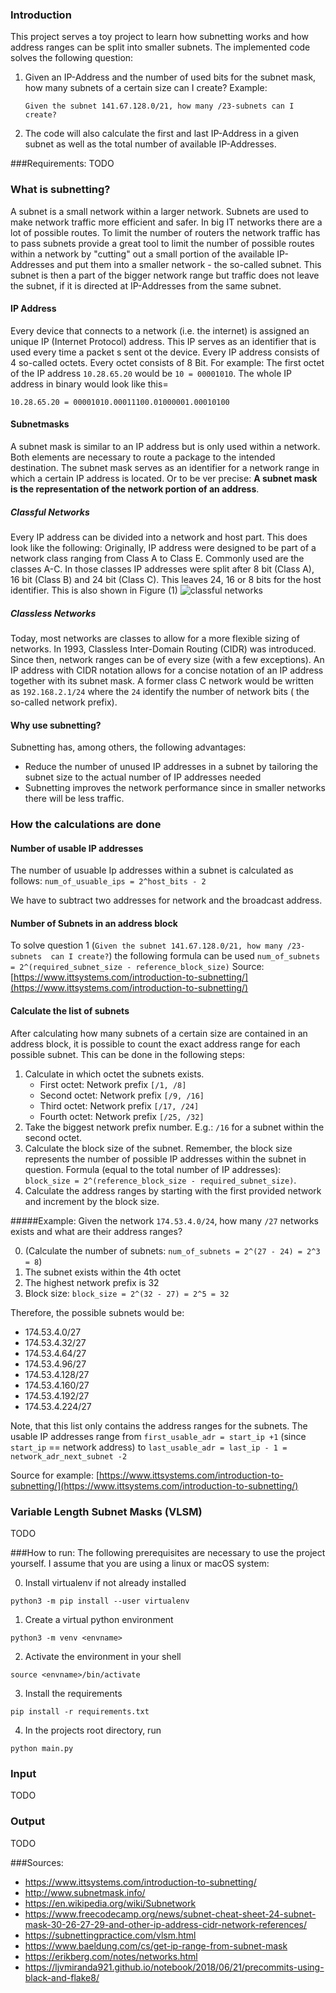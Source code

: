 ### Introduction
This project serves a toy project to learn how subnetting works and 
how address ranges can be split into smaller subnets. The implemented code 
solves the following question:
1. Given an IP-Address and the number of used bits for the subnet mask, how 
   many subnets of a certain size can I create? Example:
   ```
   Given the subnet 141.67.128.0/21, how many /23-subnets can I create? 
   ```
2. The code will also calculate the first and last IP-Address in a given 
   subnet as well as the total number of available IP-Addresses.

###Requirements:
TODO

### What is subnetting?
A subnet is a small network within a larger network. Subnets are used to 
make network traffic more efficient and safer. In big IT networks there are 
a lot of possible routes. To limit the number of routers the network 
traffic has to pass subnets provide a great tool to limit the number of 
possible routes within a network by "cutting" out a small portion of the 
available IP-Addresses and put them into a smaller network - the so-called 
subnet.
This subnet is then a part of the bigger network range but traffic does not 
leave the subnet, if it is directed at IP-Addresses from the same subnet.

#### IP Address
Every device that connects to a network (i.e. the internet) is assigned an 
unique IP (Internet Protocol) address. This IP serves as an identifier that 
is used every time a packet s sent ot the device. Every IP address consists 
of 4 so-called octets. Every octet consists of 8 Bit. For example: The first 
octet of the IP address  ``10.28.65.20`` would be `10 = 00001010`. 
The whole IP address in binary would look like this= 

``10.28.65.20 = 00001010.00011100.01000001.00010100``

#### Subnetmasks
A subnet mask is similar to an IP address but is only used within a network. 
Both elements are necessary to route a package to the intended destination. 
The subnet mask serves as an identifier for a network range in which a 
certain IP address is located. Or to be ver precise: **A subnet mask is the 
representation of the network portion of an address**.

##### Classful Networks
Every IP address can be divided into a network and host part. This does look 
like the following: Originally, IP address were designed to be part of a 
network class ranging from Class A to Class E. Commonly used are the classes 
A-C. In those classes IP addresses were split after 8 bit (Class A), 16 bit 
(Class B) and 24 bit (Class C). This leaves 24, 16 or 8 bits for the host 
identifier. This is also shown in Figure (1)
![classful networks](./images/IP-Class-Range.png "Figure 1")

##### Classless Networks
Today, most networks are classes to allow for a more flexible sizing of 
networks. In 1993, Classless Inter-Domain Routing (CIDR) was introduced. 
Since then, network ranges can be of every size (with a few exceptions). An 
IP address with CIDR notation allows for a concise notation of an IP address 
together with its subnet mask. A former class C network would be written as 
``192.168.2.1/24`` where the `24` identify the number of network bits ( the  
so-called network prefix).

#### Why use subnetting?
Subnetting has, among others, the following advantages:
* Reduce the number of unused IP addresses in a subnet  by tailoring the 
  subnet size to the actual number of IP addresses needed
* Subnetting improves the network performance since in smaller networks 
    there will be less traffic.
  

### How the calculations are done
#### Number of usable IP addresses
The number of usuable Ip addresses within a subnet is calculated as follows:
```num_of_usuable_ips = 2^host_bits - 2 ```

We have to subtract two addresses for network and the broadcast address.

#### Number of Subnets in an address block
To solve question 1 (`Given the subnet 141.67.128.0/21, how many /23-subnets 
can I create?`) the following formula can be used
`num_of_subnets = 2^(required_subnet_size - reference_block_size)`
Source: [https://www.ittsystems.com/introduction-to-subnetting/](https://www.ittsystems.com/introduction-to-subnetting/)

#### Calculate the list of subnets
After calculating how many subnets of a certain size are contained in an 
address block, it is possible to count the exact address range for each 
possible subnet. This can be done in the following steps:
1. Calculate in which octet the subnets exists. 
    * First octet: Network prefix `[/1, /8]`
    * Second octet: Network prefix `[/9, /16]`
    * Third octet: Network prefix `[/17, /24]`
    * Fourth octet: Network prefix `[/25, /32]` 
2. Take the biggest network prefix number. E.g.: `/16` for a subnet within 
   the second octet.
3. Calculate the block size of the subnet. Remember, the block size 
   represents the number of possible IP addresses within the subnet in 
   question. Formula (equal to the total number of IP addresses):
   `block_size = 2^(reference_block_size - required_subnet_size)`.
4. Calculate the address ranges by starting with the first provided network 
   and increment by the block size. 
   
#####Example:
Given the network `174.53.4.0/24`, how many `/27` networks exists and 
what are their address ranges?

0. (Calculate the number of subnets: `num_of_subnets = 2^(27 - 24) = 2^3 = 8`) 
1. The subnet exists within the 4th octet
2. The highest network prefix is 32
3. Block size: `block_size = 2^(32 - 27) = 2^5 = 32`

Therefore, the possible subnets would be:
* 174.53.4.0/27
* 174.53.4.32/27
* 174.53.4.64/27
* 174.53.4.96/27
* 174.53.4.128/27
* 174.53.4.160/27
* 174.53.4.192/27
* 174.53.4.224/27

Note, that this list only contains the address ranges for the subnets. The 
usable IP addresses range from `first_usable_adr = start_ip +1` (since 
`start_ip` == network address) to `last_usable_adr = last_ip - 1 = 
network_adr_next_subnet -2`

Source for example: [https://www.ittsystems.com/introduction-to-subnetting/](https://www.ittsystems.com/introduction-to-subnetting/)

### Variable Length Subnet Masks (VLSM)
TODO

###How to run:
The following prerequisites are necessary to use the project yourself. I assume
that you are using a linux or macOS system:

0. Install virtualenv if not already installed
```
python3 -m pip install --user virtualenv
```
1. Create a virtual python environment
```
python3 -m venv <envname>
```
2. Activate the environment in your shell
```
source <envname>/bin/activate
```
3. Install the requirements
```
pip install -r requirements.txt
```
4. In the projects root directory, run
```
python main.py
```

### Input
TODO

### Output

TODO


###Sources:
 - https://www.ittsystems.com/introduction-to-subnetting/
 - http://www.subnetmask.info/
 - https://en.wikipedia.org/wiki/Subnetwork
 - https://www.freecodecamp.org/news/subnet-cheat-sheet-24-subnet-mask-30-26-27-29-and-other-ip-address-cidr-network-references/
 - https://subnettingpractice.com/vlsm.html
 - https://www.baeldung.com/cs/get-ip-range-from-subnet-mask
 - https://erikberg.com/notes/networks.html
 - https://ljvmiranda921.github.io/notebook/2018/06/21/precommits-using-black-and-flake8/